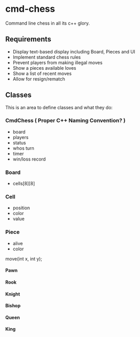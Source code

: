 # cmd-chess
Command line chess in all its c++ glory.

## Requirements
- Display text-based display including Board, Pieces and UI
- Implement standard chess rules
- Prevent players from making illegal moves
- Show a pieces available loves
- Show a list of recent moves
- Allow for resign/rematch

## Classes
This is an area to define classes and what they do:

### CmdChess ( Proper C++ Naming Convention? )
- board
- players
- status
- whos turn
- timer
- win/loss record

### Board
- cells[8][8]

### Cell
- position
- color
- value

### Piece
- alive
- color

move(int x, int y);

#### Pawn
#### Rook
#### Knight
#### Bishop
#### Queen
#### King
